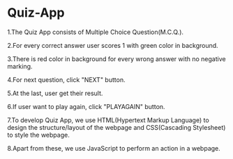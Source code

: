 # Quiz-App

1.The Quiz App consists of Multiple Choice Question(M.C.Q.).

2.For every correct answer user scores 1 with green color in background.

3.There is red color in background for every wrong answer with no negative marking.

4.For next question, click "NEXT" button.

5.At the last, user get their result.

6.If user want to play again, click "PLAYAGAIN" button.

7.To develop Quiz App, we use HTML(Hypertext Markup Language) to design the structure/layout of the webpage and CSS(Cascading Stylesheet) to style the webpage.

8.Apart from these, we use JavaScript to perform an action in a webpage.
